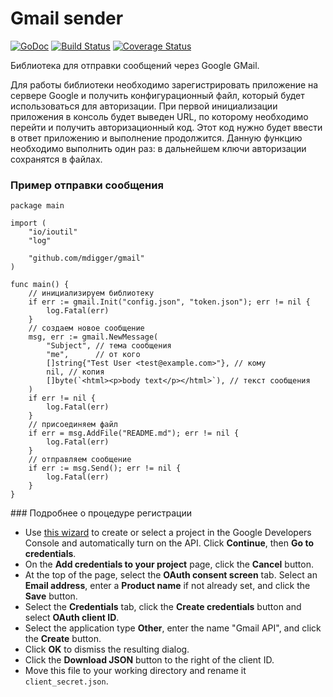 # Gmail sender

[![GoDoc](https://godoc.org/github.com/mdigger/gmail?status.svg)](https://godoc.org/github.com/mdigger/gmail)
[![Build Status](https://travis-ci.org/mdigger/gmail.svg?branch=master)](https://travis-ci.org/mdigger/gmail)
[![Coverage Status](https://coveralls.io/repos/github/mdigger/gmail/badge.svg)](https://coveralls.io/github/mdigger/gmail?branch=master)

Библиотека для отправки сообщений через Google GMail.

Для работы библиотеки необходимо зарегистрировать приложение на сервере Google и получить конфигурационный файл, который будет использоваться для авторизации. При первой инициализации приложения в консоль будет выведен URL, по которому необходимо перейти и получить авторизационный код. Этот код нужно будет ввести в ответ приложению и выполнение продолжится. Данную функцию необходимо выполнить один раз: в дальнейшем ключи авторизации сохранятся в файлах.

### Пример отправки сообщения

	package main

	import (
		"io/ioutil"
		"log"

		"github.com/mdigger/gmail"
	)

	func main() {
		// инициализируем библиотеку
		if err := gmail.Init("config.json", "token.json"); err != nil {
			log.Fatal(err)
		}
		// создаем новое сообщение
		msg, err := gmail.NewMessage(
			"Subject", // тема сообщения
			"me",      // от кого
			[]string{"Test User <test@example.com>"}, // кому
			nil, // копия
			[]byte(`<html><p>body text</p></html>`), // текст сообщения
		)
		if err != nil {
			log.Fatal(err)
		}
		// присоединяем файл
		if err = msg.AddFile("README.md"); err != nil {
			log.Fatal(err)
		}
		// отправляем сообщение
		if err := msg.Send(); err != nil {
			log.Fatal(err)
		}
	}


### Подробнее о процедуре регистрации

- Use [this wizard](https://console.developers.google.com/start/api?id=gmail) to create or select a project in the Google Developers Console and automatically turn on the API. Click **Continue**, then **Go to credentials**.
- On the **Add credentials to your project** page, click the **Cancel** button.
- At the top of the page, select the **OAuth consent screen** tab. Select an **Email address**, enter a **Product name** if not already set, and click the **Save** button.
- Select the **Credentials** tab, click the **Create credentials** button and select **OAuth client ID**.
- Select the application type **Other**, enter the name "Gmail API", and click the **Create** button.
- Click **OK** to dismiss the resulting dialog.
- Click the **Download JSON** button to the right of the client ID.
- Move this file to your working directory and rename it `client_secret.json`.